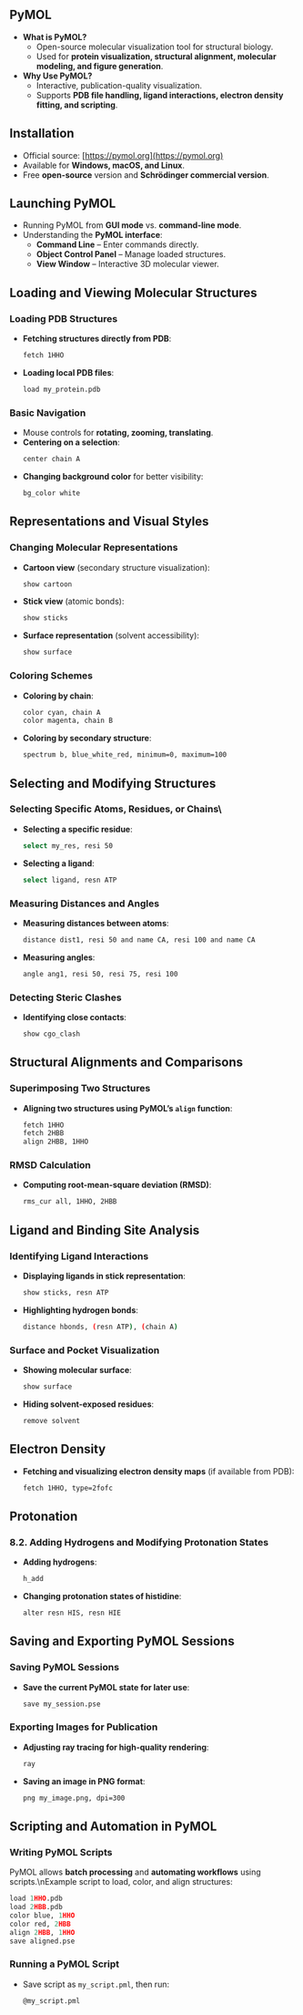 ## PyMOL

- **What is PyMOL?**
  - Open-source molecular visualization tool for structural biology.
  - Used for **protein visualization, structural alignment, molecular modeling, and figure generation**.
- **Why Use PyMOL?**
  - Interactive, publication-quality visualization.
  - Supports **PDB file handling, ligand interactions, electron density fitting, and scripting**.

## Installation

- Official source: [https://pymol.org](https://pymol.org)
- Available for **Windows, macOS, and Linux**.
- Free **open-source** version and **Schrödinger commercial version**.

## Launching PyMOL

- Running PyMOL from **GUI mode** vs. **command-line mode**.
- Understanding the **PyMOL interface**:
  - **Command Line** – Enter commands directly.
  - **Object Control Panel** – Manage loaded structures.
  - **View Window** – Interactive 3D molecular viewer.

## Loading and Viewing Molecular Structures

### Loading PDB Structures

- **Fetching structures directly from PDB**:
  ```bash
  fetch 1HHO
  ```
- **Loading local PDB files**:
  ```bash
  load my_protein.pdb
  ```

### Basic Navigation

- Mouse controls for **rotating, zooming, translating**.
- **Centering on a selection**:
  ```bash
  center chain A
  ```
- **Changing background color** for better visibility:
  ```bash
  bg_color white
  ```

## Representations and Visual Styles

### Changing Molecular Representations

- **Cartoon view** (secondary structure visualization):
  ```bash
  show cartoon
  ```
- **Stick view** (atomic bonds):
  ```bash
  show sticks
  ```
- **Surface representation** (solvent accessibility):
  ```bash
  show surface
  ```

### Coloring Schemes

- **Coloring by chain**:
  ```bash
  color cyan, chain A
  color magenta, chain B
  ```
- **Coloring by secondary structure**:
  ```bash
  spectrum b, blue_white_red, minimum=0, maximum=100
  ```

## Selecting and Modifying Structures

### Selecting Specific Atoms, Residues, or Chains\

- **Selecting a specific residue**:
  ```bash
  select my_res, resi 50
  ```
- **Selecting a ligand**:
  ```bash
  select ligand, resn ATP
  ```

###  Measuring Distances and Angles

- **Measuring distances between atoms**:
  ```bash
  distance dist1, resi 50 and name CA, resi 100 and name CA
  ```
- **Measuring angles**:
  ```bash
  angle ang1, resi 50, resi 75, resi 100
  ```

###  Detecting Steric Clashes

- **Identifying close contacts**:
  ```bash
  show cgo_clash
  ```

## Structural Alignments and Comparisons

### Superimposing Two Structures

- **Aligning two structures using PyMOL’s `align` function**:
  ```bash
  fetch 1HHO
  fetch 2HBB
  align 2HBB, 1HHO
  ```

### RMSD Calculation
- **Computing root-mean-square deviation (RMSD)**:
  ```bash
  rms_cur all, 1HHO, 2HBB
  ```

## Ligand and Binding Site Analysis

### Identifying Ligand Interactions

- **Displaying ligands in stick representation**:
  ```bash
  show sticks, resn ATP
  ```
- **Highlighting hydrogen bonds**:
  ```bash
  distance hbonds, (resn ATP), (chain A)
  ```

### Surface and Pocket Visualization

- **Showing molecular surface**:
  ```bash
  show surface
  ```
- **Hiding solvent-exposed residues**:
  ```bash
  remove solvent
  ```

## Electron Density

- **Fetching and visualizing electron density maps** (if available from PDB):
  ```bash
  fetch 1HHO, type=2fofc
  ```

## Protonation

### **8.2. Adding Hydrogens and Modifying Protonation States**
- **Adding hydrogens**:
  ```bash
  h_add
  ```
- **Changing protonation states of histidine**:
  ```bash
  alter resn HIS, resn HIE
  ```


## Saving and Exporting PyMOL Sessions

### Saving PyMOL Sessions
- **Save the current PyMOL state for later use**:
  ```bash
  save my_session.pse
  ```

### Exporting Images for Publication

- **Adjusting ray tracing for high-quality rendering**:
  ```bash
  ray
  ```
- **Saving an image in PNG format**:
  ```bash
  png my_image.png, dpi=300
  ```


## Scripting and Automation in PyMOL

### Writing PyMOL Scripts

PyMOL allows **batch processing** and **automating workflows** using scripts.\nExample script to load, color, and align structures:

```python
load 1HHO.pdb
load 2HBB.pdb
color blue, 1HHO
color red, 2HBB
align 2HBB, 1HHO
save aligned.pse
```

### Running a PyMOL Script

- Save script as `my_script.pml`, then run:
  ```bash
  @my_script.pml
  ```

